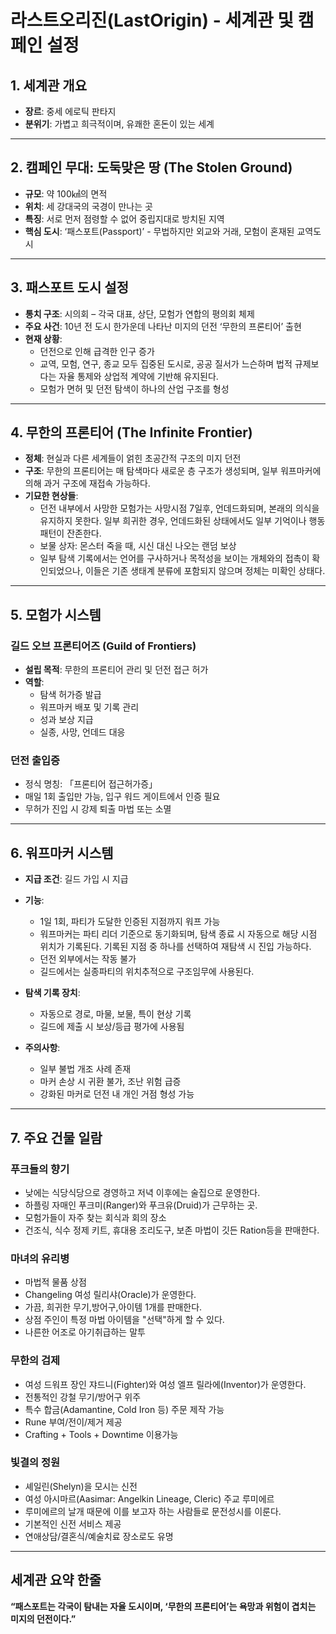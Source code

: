 # 라스트오리진(LastOrigin) - 세계관 및 캠페인 설정

## 1. 세계관 개요

- **장르**: 중세 에로틱 판타지
- **분위기**: 가볍고 희극적이며, 유쾌한 혼돈이 있는 세계

---

## 2. 캠페인 무대: 도둑맞은 땅 (The Stolen Ground)

- **규모**: 약 100㎢의 면적
- **위치**: 세 강대국의 국경이 만나는 곳
- **특징**: 서로 먼저 점령할 수 없어 중립지대로 방치된 지역
- **핵심 도시**: ‘패스포트(Passport)’ - 무법하지만 외교와 거래, 모험이 혼재된 교역도시

---

## 3. 패스포트 도시 설정

- **통치 구조**: 시의회 – 각국 대표, 상단, 모험가 연합의 평의회 체제
- **주요 사건**: 10년 전 도시 한가운데 나타난 미지의 던전 ‘무한의 프론티어’ 출현
- **현재 상황**:
  - 던전으로 인해 급격한 인구 증가
  - 교역, 모험, 연구, 종교 모두 집중된 도시로, 공공 질서가 느슨하며 법적 규제보다는 자율 통제와 상업적 계약에 기반해 유지된다.
  - 모험가 면허 및 던전 탐색이 하나의 산업 구조를 형성

---

## 4. 무한의 프론티어 (The Infinite Frontier)

- **정체**: 현실과 다른 세계들이 얽힌 초공간적 구조의 미지 던전
- **구조**: 무한의 프론티어는 매 탐색마다 새로운 층 구조가 생성되며, 일부 워프마커에 의해 과거 구조에 재접속 가능하다.
- **기묘한 현상들**:
  - 던전 내부에서 사망한 모험가는 사망시점 7일후, 언데드화되며, 본래의 의식을 유지하지 못한다. 일부 희귀한 경우, 언데드화된 상태에서도 일부 기억이나 행동 패턴이 잔존한다.
  - 보물 상자: 몬스터 죽을 때, 시신 대신 나오는 랜덤 보상
  - 일부 탐색 기록에서는 언어를 구사하거나 목적성을 보이는 개체와의 접촉이 확인되었으나, 이들은 기존 생태계 분류에 포함되지 않으며 정체는 미확인 상태다.

---

## 5. 모험가 시스템

### 길드 오브 프론티어즈 (Guild of Frontiers)

- **설립 목적**: 무한의 프론티어 관리 및 던전 접근 허가
- **역할**:
  - 탐색 허가증 발급
  - 워프마커 배포 및 기록 관리
  - 성과 보상 지급
  - 실종, 사망, 언데드 대응

### 던전 출입증

- 정식 명칭: 「프론티어 접근허가증」
- 매일 1회 출입만 가능, 입구 워드 게이트에서 인증 필요
- 무허가 진입 시 강제 퇴출 마법 또는 소멸

---

## 6. 워프마커 시스템

- **지급 조건**: 길드 가입 시 지급
- **기능**:
  - 1일 1회, 파티가 도달한 인증된 지점까지 워프 가능
  - 워프마커는 파티 리더 기준으로 동기화되며, 탐색 종료 시 자동으로 해당 시점 위치가 기록된다. 기록된 지점 중 하나를 선택하여 재탐색 시 진입 가능하다.
  - 던전 외부에서는 작동 불가
  - 길드에서는 실종파티의 위치추적으로 구조임무에 사용된다. 

- **탐색 기록 장치**:
  - 자동으로 경로, 마물, 보물, 특이 현상 기록
  - 길드에 제출 시 보상/등급 평가에 사용됨

- **주의사항**:
  - 일부 불법 개조 사례 존재
  - 마커 손상 시 귀환 불가, 조난 위험 급증
  - 강화된 마커로 던전 내 개인 거점 형성 가능

---

## 7. 주요 건물 일람

### 푸크들의 향기

- 낮에는 식당식당으로 경영하고 저녁 이후에는 술집으로 운영한다.
- 하플링 자매인 푸크미(Ranger)와 푸크유(Druid)가 근무하는 곳.
- 모험가들이 자주 찾는 회식과 회의 장소
- 건조식, 식수 정제 키트, 휴대용 조리도구, 보존 마법이 깃든 Ration등을 판매한다.

### 마녀의 유리병

- 마법적 물품 상점
- Changeling 여성 릴리샤(Oracle)가 운영한다.
- 가끔, 희귀한 무기,방어구,아이템 1개를 판매한다.
- 상점 주인이 특정 마법 아이템을 "선택"하게 할 수 있다.
- 나른한 어조로 아기취급하는 말투

### 무한의 검제

- 여성 드워프 장인 쟈드니(Fighter)와 여성 엘프 릴라에(Inventor)가 운영한다.
- 전통적인 강철 무기/방어구 위주
- 특수 합금(Adamantine, Cold Iron 등) 주문 제작 가능
- Rune 부여/전이/제거 제공
- Crafting + Tools + Downtime 이용가능

### 빛결의 정원

- 셰일린(Shelyn)을 모시는 신전
- 여성 아시마르(Aasimar: Angelkin Lineage, Cleric) 주교 루미에르
- 루미에르의 날개 때문에 이를 보고자 하는 사람들로 문전성시를 이룬다.
- 기본적인 신전 서비스 제공
- 연애상담/결혼식/예술치료 장소로도 유명
  
---

## 세계관 요약 한줄

**“패스포트는 각국이 탐내는 자율 도시이며, ‘무한의 프론티어’는 욕망과 위험이 겹치는 미지의 던전이다.”**
